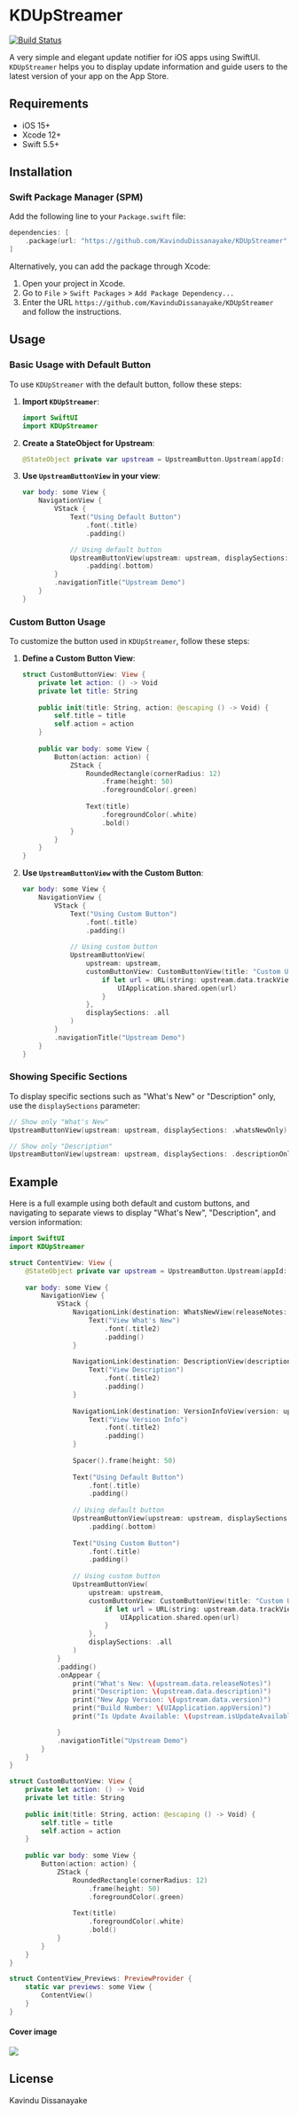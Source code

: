 # KDUpStreamer

[![Build Status](https://travis-ci.org/joemccann/dillinger.svg?branch=master)](https://travis-ci.org/joemccann/dillinger)

A very simple and elegant update notifier for iOS apps using SwiftUI. `KDUpStreamer` helps you to display update information and guide users to the latest version of your app on the App Store.

## Requirements
* iOS 15+
* Xcode 12+
* Swift 5.5+

## Installation

### Swift Package Manager (SPM)

Add the following line to your `Package.swift` file:

```swift
dependencies: [
    .package(url: "https://github.com/KavinduDissanayake/KDUpStreamer", from: "1.0.0")
]
```

Alternatively, you can add the package through Xcode:
1. Open your project in Xcode.
2. Go to `File` > `Swift Packages` > `Add Package Dependency...`
3. Enter the URL `https://github.com/KavinduDissanayake/KDUpStreamer` and follow the instructions.

## Usage

### Basic Usage with Default Button

To use `KDUpStreamer` with the default button, follow these steps:

1. **Import `KDUpStreamer`**:
    ```swift
    import SwiftUI
    import KDUpStreamer
    ```

2. **Create a StateObject for Upstream**:
    ```swift
    @StateObject private var upstream = UpstreamButton.Upstream(appId: "YOUR_APP_ID")
    ```

3. **Use `UpstreamButtonView` in your view**:
    ```swift
    var body: some View {
        NavigationView {
            VStack {
                Text("Using Default Button")
                    .font(.title)
                    .padding()

                // Using default button
                UpstreamButtonView(upstream: upstream, displaySections: .all)
                    .padding(.bottom)
            }
            .navigationTitle("Upstream Demo")
        }
    }
    ```

### Custom Button Usage

To customize the button used in `KDUpStreamer`, follow these steps:

1. **Define a Custom Button View**:
    ```swift
    struct CustomButtonView: View {
        private let action: () -> Void
        private let title: String
        
        public init(title: String, action: @escaping () -> Void) {
            self.title = title
            self.action = action
        }
        
        public var body: some View {
            Button(action: action) {
                ZStack {
                    RoundedRectangle(cornerRadius: 12)
                        .frame(height: 50)
                        .foregroundColor(.green)
                    
                    Text(title)
                        .foregroundColor(.white)
                        .bold()
                }
            }
        }
    }
    ```

2. **Use `UpstreamButtonView` with the Custom Button**:
    ```swift
    var body: some View {
        NavigationView {
            VStack {
                Text("Using Custom Button")
                    .font(.title)
                    .padding()
                
                // Using custom button
                UpstreamButtonView(
                    upstream: upstream,
                    customButtonView: CustomButtonView(title: "Custom Update") {
                        if let url = URL(string: upstream.data.trackViewUrl) {
                            UIApplication.shared.open(url)
                        }
                    },
                    displaySections: .all
                )
            }
            .navigationTitle("Upstream Demo")
        }
    }
    ```

### Showing Specific Sections

To display specific sections such as "What's New" or "Description" only, use the `displaySections` parameter:

```swift
// Show only "What's New"
UpstreamButtonView(upstream: upstream, displaySections: .whatsNewOnly)

// Show only "Description"
UpstreamButtonView(upstream: upstream, displaySections: .descriptionOnly)
```

## Example

Here is a full example using both default and custom buttons, and navigating to separate views to display "What's New", "Description", and version information:

```swift
import SwiftUI
import KDUpStreamer

struct ContentView: View {
    @StateObject private var upstream = UpstreamButton.Upstream(appId: "YOUR_APP_ID")
    
    var body: some View {
        NavigationView {
            VStack {
                NavigationLink(destination: WhatsNewView(releaseNotes: upstream.data.releaseNotes)) {
                    Text("View What's New")
                        .font(.title2)
                        .padding()
                }
                
                NavigationLink(destination: DescriptionView(description: upstream.data.description)) {
                    Text("View Description")
                        .font(.title2)
                        .padding()
                }
                
                NavigationLink(destination: VersionInfoView(version: upstream.data.version, buildNumber: UIApplication.appVersion)) {
                    Text("View Version Info")
                        .font(.title2)
                        .padding()
                }
                
                Spacer().frame(height: 50)
                
                Text("Using Default Button")
                    .font(.title)
                    .padding()
                
                // Using default button
                UpstreamButtonView(upstream: upstream, displaySections: .all)
                    .padding(.bottom)
                
                Text("Using Custom Button")
                    .font(.title)
                    .padding()
                
                // Using custom button
                UpstreamButtonView(
                    upstream: upstream,
                    customButtonView: CustomButtonView(title: "Custom Update") {
                        if let url = URL(string: upstream.data.trackViewUrl) {
                            UIApplication.shared.open(url)
                        }
                    },
                    displaySections: .all
                )
            }
            .padding()
            .onAppear {
                print("What's New: \(upstream.data.releaseNotes)")
                print("Description: \(upstream.data.description)")
                print("New App Version: \(upstream.data.version)")
                print("Build Number: \(UIApplication.appVersion)")
                print("Is Update Available: \(upstream.isUpdateAvailable)")

            }
            .navigationTitle("Upstream Demo")
        }
    }
}

struct CustomButtonView: View {
    private let action: () -> Void
    private let title: String
    
    public init(title: String, action: @escaping () -> Void) {
        self.title = title
        self.action = action
    }
    
    public var body: some View {
        Button(action: action) {
            ZStack {
                RoundedRectangle(cornerRadius: 12)
                    .frame(height: 50)
                    .foregroundColor(.green)
                
                Text(title)
                    .foregroundColor(.white)
                    .bold()
            }
        }
    }
}

struct ContentView_Previews: PreviewProvider {
    static var previews: some View {
        ContentView()
    }
}
```
#### Cover image
<img align="center" src="https://github.com/KavinduDissanayake/KDUpStreamer/blob/main/Sources/KDUpStreamer/cover_image.png"> 

## License

Kavindu Dissanayake
